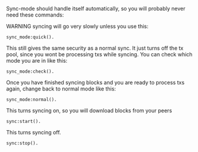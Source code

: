 
Sync-mode should handle itself automatically, so you will probably never need these commands:

WARNING syncing will go very slowly unless you use this:
```
sync_mode:quick().
```
This still gives the same security as a normal sync. It just turns off the tx pool, since you wont be processing txs while syncing.
You can check which mode you are in like this:
```
sync_mode:check().
```
Once you have finished syncing blocks and you are ready to process txs again, change back to normal mode like this:
```
sync_mode:normal().
```

This turns syncing on, so you will download blocks from your peers
```
sync:start().
```

This turns syncing off.
```
sync:stop().
```

